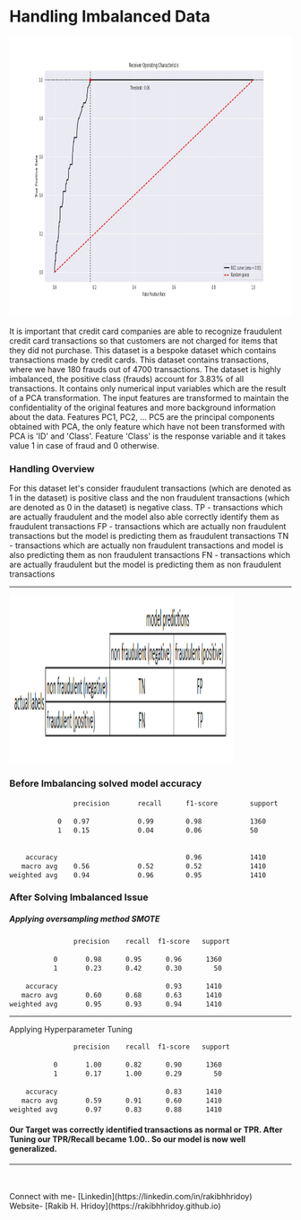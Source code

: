 # Handling Imbalanced Data
<img src="/images/roc_auc.jpg" alt="" height="500px" width="800px">
<p> It is important that credit card companies are able to recognize fraudulent credit card transactions so that
    customers are not charged for items that they did not purchase.
    This dataset is a bespoke dataset which contains transactions made by credit cards. This dataset contains transactions, where we have 180 frauds out of 4700 transactions. The dataset is highly imbalanced, the positive class (frauds) account for 3.83% of all transactions.
    It contains only numerical input variables which are the result of a PCA transformation. The input features are transformed to maintain the confidentiality of the original features and more background information about the data. Features PC1, PC2, … PC5 are the principal 
    components obtained with PCA, the only feature which have not been transformed with PCA is 'ID' and 'Class'. Feature 'Class' is the response variable and it takes value 1 in case of fraud and 0 otherwise.</p>


### Handling Overview
<p>For this dataset let's consider fraudulent transactions (which are denoted as 1 in the dataset) is positive class and the non fraudulent transactions (which are denoted as 0 in the dataset) is negative class.
    TP - transactions which are actually fraudulent and the model also able correctly identify them as fraudulent transactions
    FP - transactions which are actually non fraudulent transactions but the model is predicting them as fraudulent transactions
    TN - transactions which are actually non fraudulent transactions and model is also predicting them as non fraudulent transactions
    FN - transactions which are actually fraudulent but the model is predicting them as non fraudulent transactions</p>

<hr>
<img src="/images/confusion_matrix.PNG" alt="" height="300px" width="400px">


### Before Imbalancing solved model accuracy

```
                precision       recall      f1-score        support

            0   0.97            0.99        0.98            1360
            1   0.15            0.04        0.06            50


    accuracy                                0.96            1410
   macro avg    0.56            0.52        0.52            1410
weighted avg    0.94            0.96        0.95            1410
```



### After Solving Imbalanced Issue
##### Applying oversampling method SMOTE

```
                precision    recall  f1-score   support

           0       0.98      0.95      0.96      1360
           1       0.23      0.42      0.30        50

    accuracy                           0.93      1410
   macro avg       0.60      0.68      0.63      1410
weighted avg       0.95      0.93      0.94      1410
```
<hr>

Applying Hyperparameter Tuning
```
                precision    recall  f1-score   support

           0       1.00      0.82      0.90      1360
           1       0.17      1.00      0.29        50

    accuracy                           0.83      1410
   macro avg       0.59      0.91      0.60      1410
weighted avg       0.97      0.83      0.88      1410
```

#### Our Target was correctly identified transactions as normal or TPR. After Tuning our TPR/Recall became 1.00.. So our model is now well generalized.

<hr>
<br>
<br>
Connect with me- [Linkedin](https://linkedin.com/in/rakibhhridoy) 
<br>
Website- [Rakib H. Hridoy](https://rakibhhridoy.github.io) 